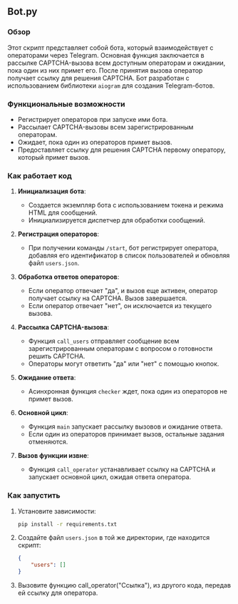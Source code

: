 ## Bot.py

### Обзор

Этот скрипт представляет собой бота, который взаимодействует с операторами через Telegram. Основная функция заключается в рассылке CAPTCHA-вызова всем доступным операторам и ожидании, пока один из них примет его. После принятия вызова оператор получает ссылку для решения CAPTCHA. Бот разработан с использованием библиотеки `aiogram` для создания Telegram-ботов.

### Функциональные возможности

- Регистрирует операторов при запуске ими бота.
- Рассылает CAPTCHA-вызовы всем зарегистрированным операторам.
- Ожидает, пока один из операторов примет вызов.
- Предоставляет ссылку для решения CAPTCHA первому оператору, который примет вызов.

### Как работает код

1. **Инициализация бота**:
    - Создается экземпляр бота с использованием токена и режима HTML для сообщений.
    - Инициализируется диспетчер для обработки сообщений.

2. **Регистрация операторов**:
    - При получении команды `/start`, бот регистрирует оператора, добавляя его идентификатор в список пользователей и обновляя файл `users.json`.

3. **Обработка ответов операторов**:
    - Если оператор отвечает "да", и вызов еще активен, оператор получает ссылку на CAPTCHA. Вызов завершается.
    - Если оператор отвечает "нет", он исключается из текущего вызова.

4. **Рассылка CAPTCHA-вызова**:
    - Функция `call_users` отправляет сообщение всем зарегистрированным операторам с вопросом о готовности решить CAPTCHA.
    - Операторы могут ответить "да" или "нет" с помощью кнопок.

5. **Ожидание ответа**:
    - Асинхронная функция `checker` ждет, пока один из операторов не примет вызов.

6. **Основной цикл**:
    - Функция `main` запускает рассылку вызовов и ожидание ответа.
    - Если один из операторов принимает вызов, остальные задания отменяются.

7. **Вызов функции извне**:
    - Функция `call_operator` устанавливает ссылку на CAPTCHA и запускает основной цикл, ожидая ответа оператора.

### Как запустить

1. Установите зависимости:
    ```bash
    pip install -r requirements.txt
    ```

2. Создайте файл `users.json` в той же директории, где находится скрипт:
    ```json
    {
        "users": []
    }
    ```
3. Вызовите функцию call_operator("Ссылка"), из другого кода, передав ей ссылку для оператора.

